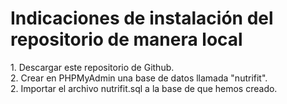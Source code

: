 <h1> Indicaciones de instalación del repositorio de manera local</h1>
1. Descargar este repositorio de Github. <br>
2. Crear en PHPMyAdmin una base de datos llamada "nutrifit". <br>
2. Importar el archivo nutrifit.sql a la base de que hemos creado.
